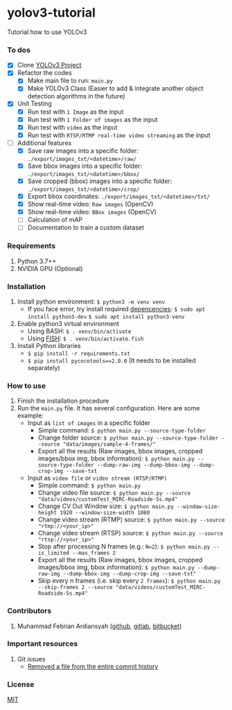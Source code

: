 # yolov3-tutorial
Tutorial how to use YOLOv3

### To dos 
- [x] Clone [YOLOv3 Project](https://github.com/ultralytics/yolov3) 
- [x] Refactor the codes
    - [x] Make main file to run: `main.py`
    - [x] Make YOLOv3 Class (Easier to add & integrate another object detection 
            algorithms in the future)
- [x] Unit Testing
    - [x] Run test with `1 Image` as the input
    - [x] Run test with `1 Folder of images` as the input
    - [x] Run test with `video` as the input
    - [x] Run test with `RTSP/RTMP real-time video streaming` as the input
- [ ] Additional features
    - [x] Save raw images into a specific folder: `./export/images_txt/<datetime>/raw/`
    - [x] Save bbox images into a specific folder: `./export/images_txt/<datetime>/bbox/`
    - [x] Save cropped (bbox) images into a specific folder: `./export/images_txt/<datetime>/crop/`
    - [x] Export bbox coordinates: `./export/images_txt/<datetime>/txt/`
    - [x] Show real-time video: `Raw images` (OpenCV) 
    - [x] Show real-time video: `BBox images` (OpenCV) 
    - [ ] Calculation of mAP
    - [ ] Documentation to train a custom dataset

### Requirements 
1. Python 3.7++
2. NVIDIA GPU (Optional)

### Installation
1. Install python environment: 
    `$ python3 -m venv venv`
    - If you face error, try install required 
        [depencencies](https://linuxize.com/post/how-to-create-python-virtual-environments-on-ubuntu-18-04/): 
        `$ sudo apt install python3-dev`
        `$ sudo apt install python3-venv`
2. Enable python3 virtual environment
    - Using BASH: `$ . venv/bin/activate`
    - Using [FISH](https://github.com/fish-shell/fish-shell): 
        `$ . venv/bin/activate.fish`
3. Install Python libraries
    - `$ pip install -r requirements.txt`
    - `$ pip install pycocotools==2.0.0` (It needs to be installed separately)

### How to use 
1. Finish the installation procedure
2. Run the `main.py` file. It has several configuration. Here are some example:
    - Input as `list of images` in a specific folder
        - Simple command: `$ python main.py --source-type-folder`
        - Change folder source: `$ python main.py --source-type-folder --source "data/images/sample-4-frames/"`
        - Export all the results (Raw images, bbox images, cropped images/bbox img, bbox information): 
            `$ python main.py --source-type-folder --dump-raw-img --dump-bbox-img --dump-crop-img --save-txt`
    - Input as `video file` or `video stream (RTSP/RTMP)`
        - Simple command: `$ python main.py`
        - Change video file source: `$ python main.py --source "data/videos/customTest_MIRC-Roadside-5s.mp4"`
        - Change CV Out Window size: `$ python main.py --window-size-height 1920 --window-size-width 1080`
        - Change video stream (RTMP) source: `$ python main.py --source "rtmp://<your_ip>"`
        - Change video stream (RTSP) source: `$ python main.py --source "rtsp://<your_ip>"`
        - Stop after processing N frames (e.g.: `N=2`): `$ python main.py --is_limited --max_frames 2`
        - Export all the results (Raw images, bbox images, cropped images/bbox img, bbox information): 
            `$ python main.py --dump-raw-img --dump-bbox-img --dump-crop-img --save-txt"`
        - Skip every n frames (i.e. skip every `2 frames`): `$ python main.py --skip-frames 2 --source "data/videos/customTest_MIRC-Roadside-5s.mp4"`

### Contributors 
1. Muhammad Febrian Ardiansyah 
([github](https://github.com/ardihikaru), 
[gitlab](https://gitlab.com/ardihikaru), 
[bitbucket](https://bitbucket.org/ardihikaru3/))

### Important resources 
1. Git issues
    - [Removed a file from the entire commit history](https://myopswork.com/how-remove-files-completely-from-git-repository-history-47ed3e0c4c35)

### License 
[MIT](https://choosealicense.com/licenses/mit/)
